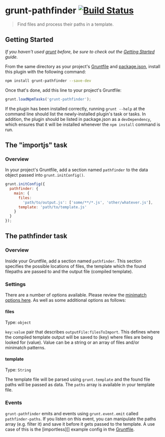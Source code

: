 # grunt-pathfinder [![Build Status](https://travis-ci.org/excellenteasy/grunt-pathfinder.png?branch=master)](https://travis-ci.org/excellenteasy/grunt-pathfinder)

> Find files and process their paths in a template.

## Getting Started
_If you haven't used [grunt][] before, be sure to check out the [Getting Started][] guide._

From the same directory as your project's [Gruntfile][Getting Started] and [package.json][], install this plugin with the following command:

```bash
npm install grunt-pathfinder --save-dev
```

Once that's done, add this line to your project's Gruntfile:

```js
grunt.loadNpmTasks('grunt-pathfinder');
```

If the plugin has been installed correctly, running `grunt --help` at the command line should list the newly-installed plugin's task or tasks. In addition, the plugin should be listed in package.json as a `devDependency`, which ensures that it will be installed whenever the `npm install` command is run.

[grunt]: http://gruntjs.com/
[Getting Started]: https://github.com/gruntjs/grunt/blob/devel/docs/getting_started.md
[package.json]: https://npmjs.org/doc/json.html

## The "importjs" task

### Overview
In your project's Gruntfile, add a section named `pathfinder` to the data object passed into `grunt.initConfig()`.

```js
grunt.initConfig({
  pathfinder: {
    main: {
      files:
        'path/to/output.js': ['some/**/*.js', 'other/whatever.js'],
      template: 'path/to/template.js'
    }
  }
});
```

## The pathfinder task

### Overview
Inside your Gruntfile, add a section named `pathfinder`. This section specifies the possible locations of files, the template which the found filepaths are passed to and the output file (compiled template).

### Settings

There are a number of options available. Please review the [minimatch options here](https://github.com/isaacs/minimatch#options). As well as some additional options as follows:

#### files
Type: `object`

`key:value` pair that describes `outputFile:filesToImport`.
This defines where the compiled template output will be saved to (key) where files are being looked for (value). Value can be a string or an array of files and/or minimatch patterns.

#### template
Type: `String`

The template file will be parsed using `grunt.template` and the found file paths will be passed as data. The `paths` array is available in your template file.

### Events
`grunt-pathfinder` emits and events using `grunt.event.emit` called `pathfinder-paths`. If you listen on this event, you can manipulate the paths array (e.g. filter it) and save it before it gets passed to the template. A use case of this is the [importless][] example config in the [Gruntfile](https://github.com/excellenteasy/grunt-pathfinder/blob/master/Gruntfile.coffee#L16-22).
